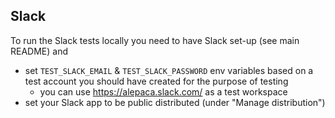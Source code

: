 ## Slack

To run the Slack tests locally you need to have Slack set-up (see main README) and

- set `TEST_SLACK_EMAIL` & `TEST_SLACK_PASSWORD` env variables based on a test
  account you should have created for the purpose of testing
  - you can use https://alepaca.slack.com/ as a test workspace
- set your Slack app to be public distributed (under "Manage distribution")
